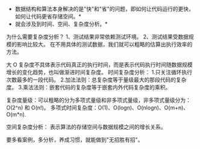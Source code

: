 * 数据结构和算法本身解决的是"快"和"省"的问题，即如何让代码运行的更快，如何让代码更省存储空间。*
* 就会涉及到时间、空间、复杂度分析。*

为什么需要复杂度分析？
1、测试结果非常依赖测试环境。
2、测试结果受数据规模的影响比较大。
在不用具体的测试数据，我们就可以粗略的估算出执行效率的方法。

大 O 复杂度不具体表示代码真正的执行时间，而是表示代码执行时间随数据规模增长的变化趋势，也叫做渐进时间复杂度。
时间复杂度分析：
1.只关注循环执行次数最多的一段代码。
2.加法法则：总复杂度等于量级最大的那段代码的复杂度。
3.乘法法则：嵌套代码的复杂度等于嵌套内外代码复杂度的乘积。

复杂度量级：可以粗略的分为多项式量级和非多项式量级，非多项式量级分为：O(2^n) 和 O(n!)。
多项式时间复杂度：O(1)、O(logn)、O(nlogn)、O(m+n)、O(m*n).

空间复杂度分析：
表示算法的存储空间与数据规模之间的增长关系。

要多看案例，多分析，养成习惯，就能做到"无招胜有招"。